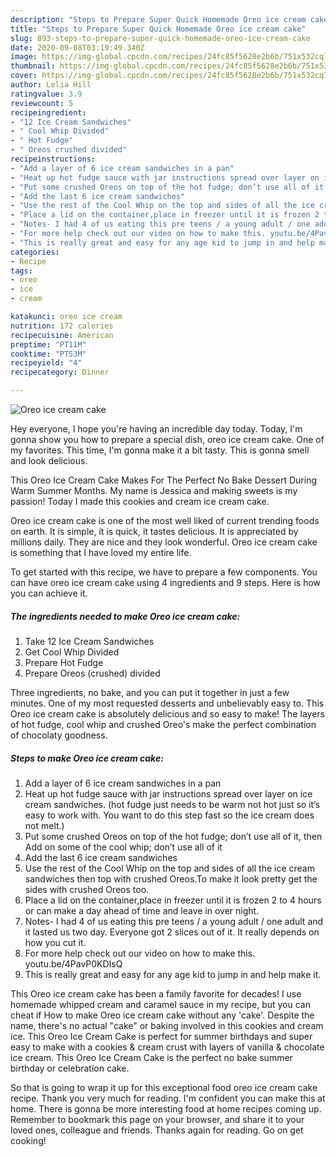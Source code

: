 ```yaml
---
description: "Steps to Prepare Super Quick Homemade Oreo ice cream cake"
title: "Steps to Prepare Super Quick Homemade Oreo ice cream cake"
slug: 893-steps-to-prepare-super-quick-homemade-oreo-ice-cream-cake
date: 2020-09-08T03:19:49.340Z
image: https://img-global.cpcdn.com/recipes/24fc85f5628e2b6b/751x532cq70/oreo-ice-cream-cake-recipe-main-photo.jpg
thumbnail: https://img-global.cpcdn.com/recipes/24fc85f5628e2b6b/751x532cq70/oreo-ice-cream-cake-recipe-main-photo.jpg
cover: https://img-global.cpcdn.com/recipes/24fc85f5628e2b6b/751x532cq70/oreo-ice-cream-cake-recipe-main-photo.jpg
author: Lelia Hill
ratingvalue: 3.9
reviewcount: 5
recipeingredient:
- "12 Ice Cream Sandwiches"
- " Cool Whip Divided"
- " Hot Fudge"
- " Oreos crushed divided"
recipeinstructions:
- "Add a layer of 6 ice cream sandwiches in a pan"
- "Heat up hot fudge sauce with jar instructions spread over layer on ice cream sandwiches. (hot fudge just needs to be warm not hot just so it’s easy to work with. You want to do this step fast so the ice cream does not melt.)"
- "Put some crushed Oreos on top of the hot fudge; don’t use all of it, then Add on some of the cool whip; don’t use all of it"
- "Add the last 6 ice cream sandwiches"
- "Use the rest of the Cool Whip on the top and sides of all the ice cream sandwiches then top with crushed Oreos.To make it look pretty get the sides with crushed Oreos too."
- "Place a lid on the container,place in freezer until it is frozen 2 to 4 hours or can make a day ahead of time and leave in over night."
- "Notes- I had 4 of us eating this pre teens / a young adult / one adult and it lasted us two day. Everyone got 2 slices out of it. It really depends on how you cut it."
- "For more help check out our video on how to make this. youtu.be/4PavP0KDIsQ"
- "This is really great and easy for any age kid to jump in and help make it."
categories:
- Recipe
tags:
- oreo
- ice
- cream

katakunci: oreo ice cream 
nutrition: 172 calories
recipecuisine: American
preptime: "PT11M"
cooktime: "PT53M"
recipeyield: "4"
recipecategory: Dinner

---
```



![Oreo ice cream cake](https://img-global.cpcdn.com/recipes/24fc85f5628e2b6b/751x532cq70/oreo-ice-cream-cake-recipe-main-photo.jpg)

Hey everyone, I hope you're having an incredible day today. Today, I'm gonna show you how to prepare a special dish, oreo ice cream cake. One of my favorites. This time, I'm gonna make it a bit tasty. This is gonna smell and look delicious.

This Oreo Ice Cream Cake Makes For The Perfect No Bake Dessert During Warm Summer Months. My name is Jessica and making sweets is my passion! Today I made this cookies and cream ice cream cake.

Oreo ice cream cake is one of the most well liked of current trending foods on earth. It is simple, it is quick, it tastes delicious. It is appreciated by millions daily. They are nice and they look wonderful. Oreo ice cream cake is something that I have loved my entire life.


To get started with this recipe, we have to prepare a few components. You can have oreo ice cream cake using 4 ingredients and 9 steps. Here is how you can achieve it.

<!--inarticleads1-->

##### The ingredients needed to make Oreo ice cream cake:

1. Take 12 Ice Cream Sandwiches
1. Get  Cool Whip Divided
1. Prepare  Hot Fudge
1. Prepare  Oreos (crushed) divided


Three ingredients, no bake, and you can put it together in just a few minutes. One of my most requested desserts and unbelievably easy to. This Oreo ice cream cake is absolutely delicious and so easy to make! The layers of hot fudge, cool whip and crushed Oreo&#39;s make the perfect combination of chocolaty goodness. 

<!--inarticleads2-->

##### Steps to make Oreo ice cream cake:

1. Add a layer of 6 ice cream sandwiches in a pan
1. Heat up hot fudge sauce with jar instructions spread over layer on ice cream sandwiches. (hot fudge just needs to be warm not hot just so it’s easy to work with. You want to do this step fast so the ice cream does not melt.)
1. Put some crushed Oreos on top of the hot fudge; don’t use all of it, then Add on some of the cool whip; don’t use all of it
1. Add the last 6 ice cream sandwiches
1. Use the rest of the Cool Whip on the top and sides of all the ice cream sandwiches then top with crushed Oreos.To make it look pretty get the sides with crushed Oreos too.
1. Place a lid on the container,place in freezer until it is frozen 2 to 4 hours or can make a day ahead of time and leave in over night.
1. Notes- I had 4 of us eating this pre teens / a young adult / one adult and it lasted us two day. Everyone got 2 slices out of it. It really depends on how you cut it.
1. For more help check out our video on how to make this. youtu.be/4PavP0KDIsQ
1. This is really great and easy for any age kid to jump in and help make it.


This Oreo ice cream cake has been a family favorite for decades! I use homemade whipped cream and caramel sauce in my recipe, but you can cheat if How to make Oreo ice cream cake without any &#39;cake&#39;. Despite the name, there&#39;s no actual &#34;cake&#34; or baking involved in this cookies and cream ice. This Oreo Ice Cream Cake is perfect for summer birthdays and super easy to make with a cookies &amp; cream crust with layers of vanilla &amp; chocolate ice cream. This Oreo Ice Cream Cake is the perfect no bake summer birthday or celebration cake. 

So that is going to wrap it up for this exceptional food oreo ice cream cake recipe. Thank you very much for reading. I'm confident you can make this at home. There is gonna be more interesting food at home recipes coming up. Remember to bookmark this page on your browser, and share it to your loved ones, colleague and friends. Thanks again for reading. Go on get cooking!
